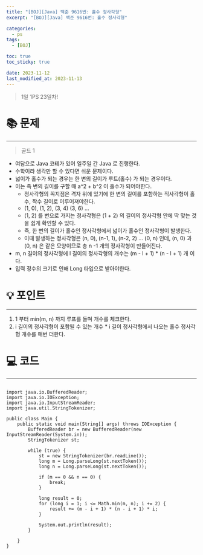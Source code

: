 ```yaml
---
title: "[BOJ][Java] 백준 9616번: 홀수 정사각형"
excerpt: "[BOJ][Java] 백준 9616번: 홀수 정사각형"

categories:
  - ps
tags:
  - [BOJ]

toc: true
toc_sticky: true

date: 2023-11-12
last_modified_at: 2023-11-13
---
```


> 1일 1PS 23일차!

# 📚 문제

---

> 골드 1

- 여담으로 Java 코테가 있어 일주일 간 Java 로 진행한다.
- 수학이라 생각만 할 수 있다면 쉬운 문제이다.
- 넓이가 홀수가 되는 경우는 한 변의 길이가 루트(홀수) 가 되는 경우이다.
- 이는 즉 변의 길이를 구할 때 a^2 + b^2 이 홀수가 되어야한다.
  - 정사각형의 꼭지점은 격자 위에 있기에 한 변의 길이를 포함하는 직사각형이 홀수, 짝수 길이로 이루어져야한다.
  - (1, 0), (1, 2), (3, 4) (3, 6) ...
  - (1, 2) 를 변으로 가지는 정사각형은 (1 + 2) 의 길이의 정사각형 안에 딱 맞는 것을 쉽게 확인할 수 있다.
  - 즉, 한 변의 길이가 홀수인 정사각형에서 넓이가 홀수인 정사각형이 발생한다.
  - 이때 발생하는 정사각형은 (n, 0), (n-1, 1), (n-2, 2) ... (0, n) 인데, (n, 0) 과 (0, n) 은 같은 모양이므로 총 n -1 개의 정사각형이 만들어진다.
- m, n 길이의 정사각형에 l 길이의 정사각형의 개수는 (m - l + 1) \* (n - l + 1) 개 이다.
- 입력 정수의 크기로 인해 Long 타입으로 받아야한다.

# 💡 포인트

---

1. 1 부터 min(m, n) 까지 루프를 돌며 개수를 체크한다.
2. i 길이의 정사각형이 포함될 수 있는 개수 \* i 길이 정사각형에서 나오는 홀수 정사각형 개수를 매번 더한다.

# 💻 코드

---

```

import java.io.BufferedReader;
import java.io.IOException;
import java.io.InputStreamReader;
import java.util.StringTokenizer;

public class Main {
    public static void main(String[] args) throws IOException {
        BufferedReader br = new BufferedReader(new InputStreamReader(System.in));
        StringTokenizer st;

        while (true) {
        	st = new StringTokenizer(br.readLine());
            long m = Long.parseLong(st.nextToken());
            long n = Long.parseLong(st.nextToken());

            if (m == 0 && n == 0) {
                break;
            }

            long result = 0;
            for (long i = 1; i <= Math.min(m, n); i += 2) {
                result += (m - i + 1) * (n - i + 1) * i;
            }

            System.out.println(result);
        }

    }
}

```
